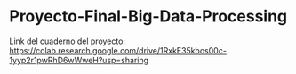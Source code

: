 # Proyecto-Final-Big-Data-Processing


Link del cuaderno del proyecto:
https://colab.research.google.com/drive/1RxkE35kbos00c-1yyp2r1pwRhD6wWweH?usp=sharing
